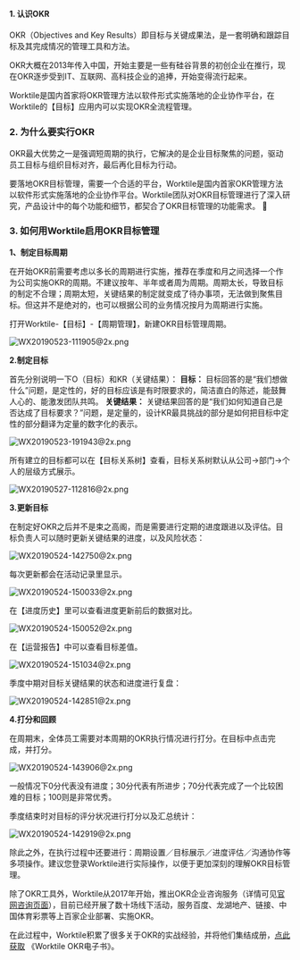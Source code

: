 #### 1. 认识OKR

OKR（Objectives and Key Results）即目标与关键成果法，是一套明确和跟踪目标及其完成情况的管理工具和方法。

OKR大概在2013年传入中国，开始主要是一些有硅谷背景的初创企业在推行，现在OKR逐步受到IT、互联网、高科技企业的追捧，开始变得流行起来。

Worktile是国内首家将OKR管理方法以软件形式实施落地的企业协作平台，在Worktile的【目标】应用内可以实现OKR全流程管理。

### **2. 为什么要实行OKR**

OKR最大优势之一是强调短周期的执行，它解决的是企业目标聚焦的问题，驱动员工目标与组织目标对齐，最后再化目标为行动。

要落地OKR目标管理，需要一个合适的平台，Worktile是国内首家OKR管理方法以软件形式实施落地的企业协作平台。Worktile团队对OKR目标管理进行了深入研究，产品设计中的每个功能和细节，都契合了OKR目标管理的功能需求。



###  **3. 如何用Worktile启用OKR目标管理** 

 **1、制定目标周期** 

在开始OKR前需要考虑以多长的周期进行实施，推荐在季度和月之间选择一个作为公司实施OKR的周期。不建议按年、半年或者周为周期。周期太长，导致目标的制定不合理；周期太短，关键结果的制定就变成了待办事项，无法做到聚焦目标。但这并不是绝对的，也可以根据公司的业务情况按月为周期进行实施。

打开Worktile-【目标】-【周期管理】，新建OKR目标管理周期。

![WX20190523-111905@2x.png](https://wt-box.worktile.com/public/3a91f2a0-80b0-4bea-a886-deb09ea04d29)

  **2.制定目标** 

首先分别说明一下O（目标）和KR（关键结果）：
 **目标：** 目标回答的是“我们想做什么”问题，是定性的，好的目标应该是有时限要求的，简洁直白的陈述，能鼓舞人心的、能激发团队共鸣。
 **关键结果：** 关键结果回答的是“我们如何知道自己是否达成了目标要求？”问题，是定量的，设计KR最具挑战的部分是如何把目标中定性的部分翻译为定量的数字化的表示。

![WX20190523-191943@2x.png](https://wt-box.worktile.com/public/b7a79e9d-49b0-416d-a94b-787cb5279a7d)

所有建立的目标都可以在【目标关系树】查看，目标关系树默认从公司→部门→个人的层级方式展示。


![WX20190527-112816@2x.png](https://wt-box.worktile.com/public/b3002b98-baa6-48e1-95e4-159f02564906)


  **3.更新目标** 

在制定好OKR之后并不是束之高阁，而是需要进行定期的进度跟进以及评估。目标负责人可以随时更新关键结果的进度，以及风险状态：

![WX20190524-142750@2x.png](https://wt-box.worktile.com/public/8df96011-be6f-40b2-b935-fd9d7f1d4825)

每次更新都会在活动记录里显示。

![WX20190524-150033@2x.png](https://wt-box.worktile.com/public/7f426efa-5760-4115-81f1-02ff47408349)

在【进度历史】里可以查看进度更新前后的数据对比。

![WX20190524-150052@2x.png](https://wt-box.worktile.com/public/66cf1aaf-ba8f-4345-b2a4-c8a07a846e0d)

在【运营报告】中可以查看目标差值。

![WX20190524-151034@2x.png](https://wt-box.worktile.com/public/ee30e275-58a9-4af7-b282-def7f5c0a8bb)

季度中期对目标关键结果的状态和进度进行复盘：

![WX20190524-142851@2x.png](https://wt-box.worktile.com/public/ddf6814b-4ec8-436f-9597-f7f25539ebbc)


  **4.打分和回顾** 

在周期末，全体员工需要对本周期的OKR执行情况进行打分。在目标中点击完成，并打分。

![WX20190524-143906@2x.png](https://wt-box.worktile.com/public/328e7a3d-b086-4f19-afe7-5fd033e1f70e)

一般情况下0分代表没有进度；30分代表有所进步；70分代表完成了一个比较困难的目标；100则是非常优秀。

季度结束时对目标的评分状况进行打分以及汇总统计：

![WX20190524-142919@2x.png](https://wt-box.worktile.com/public/3113f728-31f8-4bbe-8615-3b91bb150fb5)


除此之外，在执行过程中还要进行：周期设置／目标展示／进度评估／沟通协作等多项操作。建议您登录Worktile进行实际操作，以便于更加深刻的理解OKR目标管理。

除了OKR工具外，Worktile从2017年开始，推出OKR企业咨询服务（详情可见[官网咨询页面](https://worktile.com/consulting)），目前已经开展了数十场线下活动，服务百度、龙湖地产、链接、中国体育彩票等上百家企业部署、实施OKR。

在此过程中，Worktile积累了很多关于OKR的实战经验，并将他们集结成册，[点此获取](https://worktile.mikecrm.com/v0wHzf7) 《Worktile OKR电子书》。